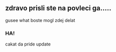 ## zdravo prisli ste na povleci ga.....

gusee what boste mogl zdej delat

### HA!

cakat da pride update
